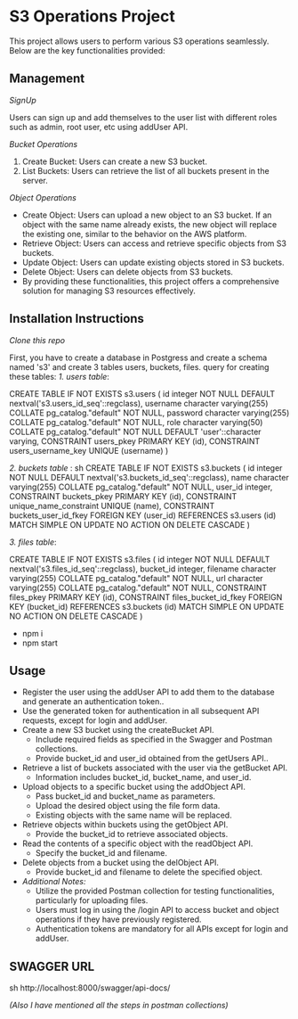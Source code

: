 # S3 Operations Project
This project allows users to perform various S3 operations seamlessly. Below are the key functionalities provided:

## Management ##

*SignUp*

Users can sign up and add themselves to the user list with different roles such as admin, root user, etc using addUser API.

*Bucket Operations*

1. Create Bucket: Users can create a new S3 bucket.
2. List Buckets: Users can retrieve the list of all buckets present in the server.

*Object Operations*

- Create Object: Users can upload a new object to an S3 bucket. If an object with the same name already exists, the new object will replace the existing one, similar to the behavior on the AWS platform.
- Retrieve Object: Users can access and retrieve specific objects from S3 buckets.
- Update Object: Users can update existing objects stored in S3 buckets.
- Delete Object: Users can delete objects from S3 buckets.
- By providing these functionalities, this project offers a comprehensive solution for managing S3 resources effectively.


## Installation Instructions

 *Clone this repo*
 
First, you have to create a database in Postgress and create a schema named 's3' and create 3 tables users, buckets, files.
query for creating these tables:
*1. users table*:

 
CREATE TABLE IF NOT EXISTS s3.users
(
   id integer NOT NULL DEFAULT nextval('s3.users_id_seq'::regclass),
   username character varying(255) COLLATE pg_catalog."default" NOT NULL,
   password character varying(255) COLLATE pg_catalog."default" NOT NULL,
   role character varying(50) COLLATE pg_catalog."default" NOT NULL DEFAULT 'user'::character varying,
   CONSTRAINT users_pkey PRIMARY KEY (id),
   CONSTRAINT users_username_key UNIQUE (username)
)


 *2. buckets table* :
sh
CREATE TABLE IF NOT EXISTS s3.buckets
(
   id integer NOT NULL DEFAULT nextval('s3.buckets_id_seq'::regclass),
   name character varying(255) COLLATE pg_catalog."default" NOT NULL,
   user_id integer,
   CONSTRAINT buckets_pkey PRIMARY KEY (id),
   CONSTRAINT unique_name_constraint UNIQUE (name),
   CONSTRAINT buckets_user_id_fkey FOREIGN KEY (user_id)
   REFERENCES s3.users (id) MATCH SIMPLE
   ON UPDATE NO ACTION
   ON DELETE CASCADE
)

*3. files table*:
   

CREATE TABLE IF NOT EXISTS s3.files
(
   id integer NOT NULL DEFAULT nextval('s3.files_id_seq'::regclass),
   bucket_id integer,
   filename character varying(255) COLLATE pg_catalog."default" NOT NULL,
   url character varying(255) COLLATE pg_catalog."default" NOT NULL,
   CONSTRAINT files_pkey PRIMARY KEY (id),
   CONSTRAINT files_bucket_id_fkey FOREIGN KEY (bucket_id)
   REFERENCES s3.buckets (id) MATCH SIMPLE
   ON UPDATE NO ACTION
   ON DELETE CASCADE
)


 - npm i
 - npm start



## Usage ##

- Register the user using the addUser API to add them to the database and generate an authentication token..
- Use the generated token for authentication in all subsequent API requests, except for login and addUser.
- Create a new S3 bucket using the createBucket API.
     - Include required fields as specified in the Swagger and Postman collections.
     - Provide bucket_id and user_id obtained from the getUsers API..
-  Retrieve a list of buckets associated with the user via the getBucket API.
     - Information includes bucket_id, bucket_name, and user_id.
- Upload objects to a specific bucket using the addObject API.
     - Pass bucket_id and bucket_name as parameters.
     - Upload the desired object using the file form data.
     - Existing objects with the same name will be replaced.
- Retrieve objects within buckets using the getObject API.
    - Provide the bucket_id to retrieve associated objects.
- Read the contents of a specific object with the readObject API.
    - Specify the bucket_id and filename.
- Delete objects from a bucket using the delObject API.
    - Provide bucket_id and filename to delete the specified object.
- *Additional Notes:*
   - Utilize the provided Postman collection for testing functionalities, particularly for uploading files.
   - Users must log in using the /login API to access bucket and object operations if they have previously registered.
   - Authentication tokens are mandatory for all APIs except for login and addUser.

## SWAGGER URL
sh
     http://localhost:8000/swagger/api-docs/
     

*(Also I have mentioned all the steps in postman collections)*
